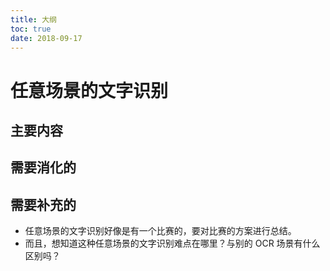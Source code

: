 ```yaml
---
title: 大纲
toc: true
date: 2018-09-17
---
```

# 任意场景的文字识别



## 主要内容


## 需要消化的

## 需要补充的

- 任意场景的文字识别好像是有一个比赛的，要对比赛的方案进行总结。
- 而且，想知道这种任意场景的文字识别难点在哪里？与别的 OCR 场景有什么区别吗？
